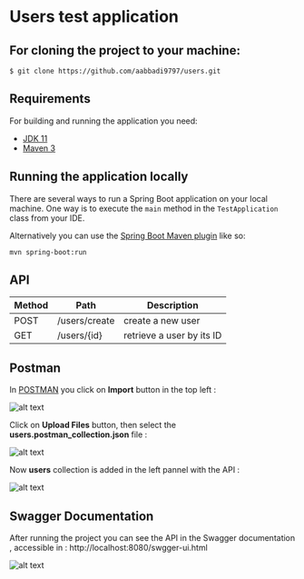 # Users test application

## For cloning the project to your machine:

```
$ git clone https://github.com/aabbadi9797/users.git
```

## Requirements

For building and running the application you need:

- [JDK 11](https://www.oracle.com/java/technologies/javase/jdk11-archive-downloads.html)
- [Maven 3](https://maven.apache.org)

## Running the application locally

There are several ways to run a Spring Boot application on your local machine. One way is to execute the `main` method in the `TestApplication` class from your IDE.

Alternatively you can use the [Spring Boot Maven plugin](https://docs.spring.io/spring-boot/docs/current/reference/html/build-tool-plugins-maven-plugin.html) like so:

```shell
mvn spring-boot:run
```

## API

Method | Path           | Description                    |
-------|----------------|--------------------------------|
POST    | /users/create      | create a new user      |
GET    | /users/{id} | retrieve a user by its ID |

## Postman
In [POSTMAN](https://www.postman.com/downloads) you click on <b>Import</b> button in the top left :


![alt text](https://github.com/aabbadi9797/users/blob/main/postman0.bmp)



Click on <b>Upload Files</b> button, then select the <b>users.postman_collection.json</b> file :


![alt text](https://github.com/aabbadi9797/users/blob/main/postman2.bmp)



Now <b>users</b> collection is added in the left pannel with the API :


![alt text](https://github.com/aabbadi9797/users/blob/main/postman3.bmp)



## Swagger Documentation

After running the project you can see the API in the Swagger documentation , accessible in : http://localhost:8080/swgger-ui.html


![alt text](https://github.com/aabbadi9797/users/blob/main/SWAGGER.bmp)
